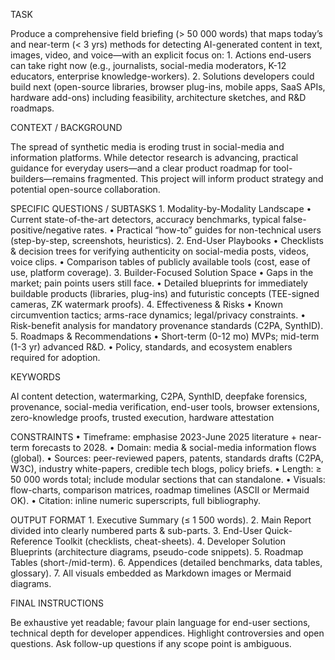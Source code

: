 TASK

Produce a comprehensive field briefing (> 50 000 words) that maps today’s and near-term (< 3 yrs) methods for detecting AI-generated content in text, images, video, and voice—with an explicit focus on:
	1.	Actions end-users can take right now (e.g., journalists, social-media moderators, K-12 educators, enterprise knowledge-workers).
	2.	Solutions developers could build next (open-source libraries, browser plug-ins, mobile apps, SaaS APIs, hardware add-ons) including feasibility, architecture sketches, and R&D roadmaps.

CONTEXT / BACKGROUND

The spread of synthetic media is eroding trust in social-media and information platforms. While detector research is advancing, practical guidance for everyday users—and a clear product roadmap for tool-builders—remains fragmented. This project will inform product strategy and potential open-source collaboration.

SPECIFIC QUESTIONS / SUBTASKS
	1.	Modality-by-Modality Landscape
	•	Current state-of-the-art detectors, accuracy benchmarks, typical false-positive/negative rates.
	•	Practical “how-to” guides for non-technical users (step-by-step, screenshots, heuristics).
	2.	End-User Playbooks
	•	Checklists & decision trees for verifying authenticity on social-media posts, videos, voice clips.
	•	Comparison tables of publicly available tools (cost, ease of use, platform coverage).
	3.	Builder-Focused Solution Space
	•	Gaps in the market; pain points users still face.
	•	Detailed blueprints for immediately buildable products (libraries, plug-ins) and futuristic concepts (TEE-signed cameras, ZK watermark proofs).
	4.	Effectiveness & Risks
	•	Known circumvention tactics; arms-race dynamics; legal/privacy constraints.
	•	Risk-benefit analysis for mandatory provenance standards (C2PA, SynthID).
	5.	Roadmaps & Recommendations
	•	Short-term (0-12 mo) MVPs; mid-term (1-3 yr) advanced R&D.
	•	Policy, standards, and ecosystem enablers required for adoption.

KEYWORDS

AI content detection, watermarking, C2PA, SynthID, deepfake forensics, provenance, social-media verification, end-user tools, browser extensions, zero-knowledge proofs, trusted execution, hardware attestation

CONSTRAINTS
	•	Timeframe: emphasise 2023-June 2025 literature + near-term forecasts to 2028.
	•	Domain: media & social-media information flows (global).
	•	Sources: peer-reviewed papers, patents, standards drafts (C2PA, W3C), industry white-papers, credible tech blogs, policy briefs.
	•	Length: ≥ 50 000 words total; include modular sections that can standalone.
	•	Visuals: flow-charts, comparison matrices, roadmap timelines (ASCII or Mermaid OK).
	•	Citation: inline numeric superscripts, full bibliography.

OUTPUT FORMAT
	1.	Executive Summary (≤ 1 500 words).
	2.	Main Report divided into clearly numbered parts & sub-parts.
	3.	End-User Quick-Reference Toolkit (checklists, cheat-sheets).
	4.	Developer Solution Blueprints (architecture diagrams, pseudo-code snippets).
	5.	Roadmap Tables (short-/mid-term).
	6.	Appendices (detailed benchmarks, data tables, glossary).
	7.	All visuals embedded as Markdown images or Mermaid diagrams.

FINAL INSTRUCTIONS

Be exhaustive yet readable; favour plain language for end-user sections, technical depth for developer appendices. Highlight controversies and open questions. Ask follow-up questions if any scope point is ambiguous.
